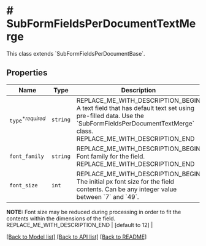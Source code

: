 # # SubFormFieldsPerDocumentTextMerge

This class extends &#x60;SubFormFieldsPerDocumentBase&#x60;.

## Properties

Name | Type | Description | Notes
------------ | ------------- | ------------- | -------------
| `type`<sup>*_required_</sup> | ```string``` | REPLACE_ME_WITH_DESCRIPTION_BEGIN A text field that has default text set using pre-filled data. Use the &#x60;SubFormFieldsPerDocumentTextMerge&#x60; class. REPLACE_ME_WITH_DESCRIPTION_END |  [default to 'text-merge'] |
| `font_family` | ```string``` | REPLACE_ME_WITH_DESCRIPTION_BEGIN Font family for the field. REPLACE_ME_WITH_DESCRIPTION_END |  |
| `font_size` | ```int``` | REPLACE_ME_WITH_DESCRIPTION_BEGIN The initial px font size for the field contents. Can be any integer value between &#x60;7&#x60; and &#x60;49&#x60;.

**NOTE:** Font size may be reduced during processing in order to fit the contents within the dimensions of the field. REPLACE_ME_WITH_DESCRIPTION_END |  [default to 12] |

[[Back to Model list]](../../README.md#models) [[Back to API list]](../../README.md#endpoints) [[Back to README]](../../README.md)
